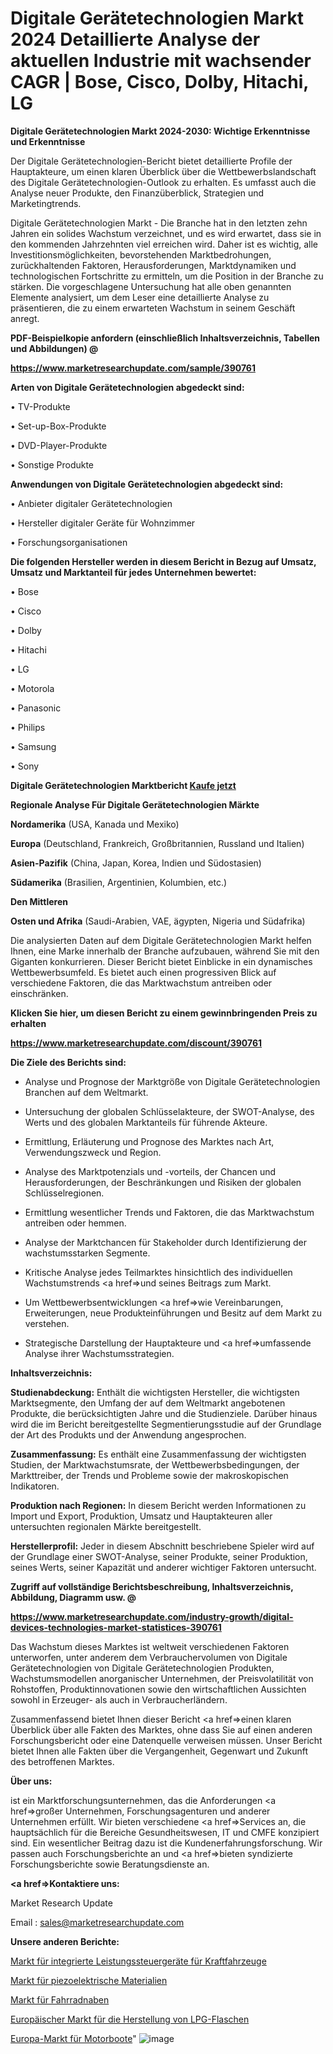 # Digitale Gerätetechnologien Markt 2024 Detaillierte Analyse der aktuellen Industrie mit wachsender CAGR | Bose, Cisco, Dolby, Hitachi, LG

<strong>Digitale Gerätetechnologien Markt 2024-2030: Wichtige Erkenntnisse und Erkenntnisse</strong>

Der Digitale Gerätetechnologien-Bericht bietet detaillierte Profile der Hauptakteure, um einen klaren Überblick über die Wettbewerbslandschaft des Digitale Gerätetechnologien-Outlook zu erhalten. Es umfasst auch die Analyse neuer Produkte, den Finanzüberblick, Strategien und Marketingtrends.

Digitale Gerätetechnologien Markt - Die Branche hat in den letzten zehn Jahren ein solides Wachstum verzeichnet, und es wird erwartet, dass sie in den kommenden Jahrzehnten viel erreichen wird. Daher ist es wichtig, alle Investitionsmöglichkeiten, bevorstehenden Marktbedrohungen, zurückhaltenden Faktoren, Herausforderungen, Marktdynamiken und technologischen Fortschritte zu ermitteln, um die Position in der Branche zu stärken. Die vorgeschlagene Untersuchung hat alle oben genannten Elemente analysiert, um dem Leser eine detaillierte Analyse zu präsentieren, die zu einem erwarteten Wachstum in seinem Geschäft anregt.



<strong><b>PDF-Beispielkopie anfordern (einschließlich Inhaltsverzeichnis, Tabellen und Abbildungen) @ </b></strong>

<strong><a href=https://www.marketresearchupdate.com/sample/390761>

<strong>https://www.marketresearchupdate.com/sample/390761</u></a></strong></strong>



<strong>Arten von Digitale Gerätetechnologien abgedeckt sind:</strong>

• TV-Produkte

• Set-up-Box-Produkte

• DVD-Player-Produkte

• Sonstige Produkte



<strong>Anwendungen von Digitale Gerätetechnologien abgedeckt sind:</strong>

• Anbieter digitaler Gerätetechnologien

• Hersteller digitaler Geräte für Wohnzimmer

• Forschungsorganisationen



<strong>Die folgenden Hersteller werden in diesem Bericht in Bezug auf Umsatz, Umsatz und Marktanteil für jedes Unternehmen bewertet:</strong>

• Bose

• Cisco

• Dolby

• Hitachi

• LG

• Motorola

• Panasonic

• Philips

• Samsung

• Sony



<strong>Digitale Gerätetechnologien Marktbericht <a href=https://www.marketresearchupdate.com/buynow/390761>Kaufe jetzt</a></strong>



<strong>Regionale Analyse Für Digitale Gerätetechnologien Märkte</strong>



<strong>Nordamerika</strong> (USA, Kanada und Mexiko)



<strong>Europa</strong> (Deutschland, Frankreich, Großbritannien, Russland und Italien)



<strong>Asien-Pazifik</strong> (China, Japan, Korea, Indien und Südostasien)



<strong>Südamerika</strong> (Brasilien, Argentinien, Kolumbien, etc.)



<strong>Den Mittleren</strong> 

<strong>Osten und Afrika</strong> (Saudi-Arabien, VAE, ägypten, Nigeria und Südafrika)

Die analysierten Daten auf dem Digitale Gerätetechnologien Markt helfen Ihnen, eine Marke innerhalb der Branche aufzubauen, während Sie mit den Giganten konkurrieren. Dieser Bericht bietet Einblicke in ein dynamisches Wettbewerbsumfeld. Es bietet auch einen progressiven Blick auf verschiedene Faktoren, die das Marktwachstum antreiben oder einschränken.



<strong>Klicken Sie hier, um diesen Bericht zu einem gewinnbringenden Preis zu erhalten
</strong>

<strong><a href=https://www.marketresearchupdate.com/discount/390761>https://www.marketresearchupdate.com/discount/390761</b></u></strong></a>



<strong>Die Ziele des Berichts sind:</strong>

- Analyse und Prognose der Marktgröße von Digitale Gerätetechnologien Branchen auf dem Weltmarkt.

- Untersuchung der globalen Schlüsselakteure, der SWOT-Analyse, des Werts und des globalen Marktanteils für führende Akteure.

- Ermittlung, Erläuterung und Prognose des Marktes nach Art, Verwendungszweck und Region.

- Analyse des Marktpotenzials und -vorteils, der Chancen und Herausforderungen, der Beschränkungen und Risiken der globalen Schlüsselregionen.

- Ermittlung wesentlicher Trends und Faktoren, die das Marktwachstum antreiben oder hemmen.

- Analyse der Marktchancen für Stakeholder durch Identifizierung der wachstumsstarken Segmente.

- Kritische Analyse jedes Teilmarktes hinsichtlich des individuellen Wachstumstrends <a href=>und</a> seines Beitrags zum Markt.

- Um Wettbewerbsentwicklungen <a href=>wie</a> Vereinbarungen, Erweiterungen, neue Produkteinführungen und Besitz auf dem Markt zu verstehen.

- Strategische Darstellung der Hauptakteure und <a href=>umfas</a>sende Analyse ihrer Wachstumsstrategien.



<strong>Inhaltsverzeichnis:</strong>



<strong>Studienabdeckung:</strong> Enthält die wichtigsten Hersteller, die wichtigsten Marktsegmente, den Umfang der auf dem Weltmarkt angebotenen Produkte, die berücksichtigten Jahre und die Studienziele. Darüber hinaus wird die im Bericht bereitgestellte Segmentierungsstudie auf der Grundlage der Art des Produkts und der Anwendung angesprochen.



<strong>Zusammenfassung:</strong> Es enthält eine Zusammenfassung der wichtigsten Studien, der Marktwachstumsrate, der Wettbewerbsbedingungen, der Markttreiber, der Trends und Probleme sowie der makroskopischen Indikatoren.



<strong>Produktion nach Regionen:</strong> In diesem Bericht werden Informationen zu Import und Export, Produktion, Umsatz und Hauptakteuren aller untersuchten regionalen Märkte bereitgestellt.



<strong>Herstellerprofil:</strong> Jeder in diesem Abschnitt beschriebene Spieler wird auf der Grundlage einer SWOT-Analyse, seiner Produkte, seiner Produktion, seines Werts, seiner Kapazität und anderer wichtiger Faktoren untersucht.



<strong><b>Zugriff auf vollständige Berichtsbeschreibung, Inhaltsverzeichnis, Abbildung, Diagramm usw. @ </b></strong>

<strong><a href=https://www.marketresearchupdate.com/industry-growth/digital-devices-technologies-market-statistices-390761>https://www.marketresearchupdate.com/industry-growth/digital-devices-technologies-market-statistices-390761</a></strong>

Das Wachstum dieses Marktes ist weltweit verschiedenen Faktoren unterworfen, unter anderem dem Verbrauchervolumen von Digitale Gerätetechnologien von Digitale Gerätetechnologien Produkten, Wachstumsmodellen anorganischer Unternehmen, der Preisvolatilität von Rohstoffen, Produktinnovationen sowie den wirtschaftlichen Aussichten sowohl in Erzeuger- als auch in Verbraucherländern.

Zusammenfassend bietet Ihnen dieser Bericht <a href=>einen</a> klaren Überblick über alle Fakten des Marktes, ohne dass Sie auf einen anderen Forschungsbericht oder eine Datenquelle verweisen müssen. Unser Bericht bietet Ihnen alle Fakten über die Vergangenheit, Gegenwart und Zukunft des betroffenen Marktes.



<strong>Über uns:</strong>

 ist ein Marktforschungsunternehmen, das die Anforderungen <a href=>großer</a> Unternehmen, Forschungsagenturen und anderer Unternehmen erfüllt. Wir bieten verschiedene <a href=>Services</a> an, die hauptsächlich für die Bereiche Gesundheitswesen, IT und CMFE konzipiert sind. Ein wesentlicher Beitrag dazu ist die Kundenerfahrungsforschung. Wir passen auch Forschungsberichte an und <a href=>bieten</a> syndizierte Forschungsberichte sowie Beratungsdienste an.



<strong><a href=>Kontaktiere uns:</a></strong>

Market Research Update

Email : sales@marketresearchupdate.com



<strong>Unsere anderen Berichte:</strong>

<a href=https://www.linkedin.com/pulse/automotive-integrated-power-control-unit-market>Markt für integrierte Leistungssteuergeräte für Kraftfahrzeuge</a>

<a href=https://www.linkedin.com/pulse/piezoelectric-materials-market-2023-top-key>Markt für piezoelektrische Materialien</a>

<a href=https://www.linkedin.com/pulse/bicycle-hubs-market-report-2023-top-company-trends-future>Markt für Fahrradnaben</a>

<a href=https://www.linkedin.com/pulse/europe-lpg-cylinder-manufacturing-market-2023>Europäischer Markt für die Herstellung von LPG-Flaschen</a>

<a href=https://www.linkedin.com/pulse/europe-power-boats-market-challenges-opportunities>Europa-Markt für Motorboote</a>"
![image](https://github.com/Gayatrikarjule/Market-Analysis-361/assets/97346546/ce59bc80-6acf-4ec3-a980-0d824b5e18e2)
